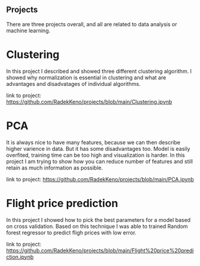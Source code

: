 ## Projects
There are three projects overall, and all are related to data analysis or machine learning. 

# Clustering
In this project I described and showed three different clustering algorithm. I showed why normalization is essential in clustering and what are advantages and disadvatages of individual algorithms.

link to project: https://github.com/RadekKeno/projects/blob/main/Clustering.ipynb
# PCA
It is always nice to have many features, because we can then describe higher varience in data. But it has some disadvantages too. Model is easily overfited, training time can be too high and visualization is harder. In this project I am trying to show how you can reduce number of features and still retain as much information as possible.  

link to project: https://github.com/RadekKeno/projects/blob/main/PCA.ipynb
# Flight price prediction

In this project I showed how to pick the best parameters for a model based on cross validation. Based on this technique I was able to trained Random forest regressor to predict fligh prices with low error.   

link to project: https://github.com/RadekKeno/projects/blob/main/Flight%20price%20prediction.ipynb
